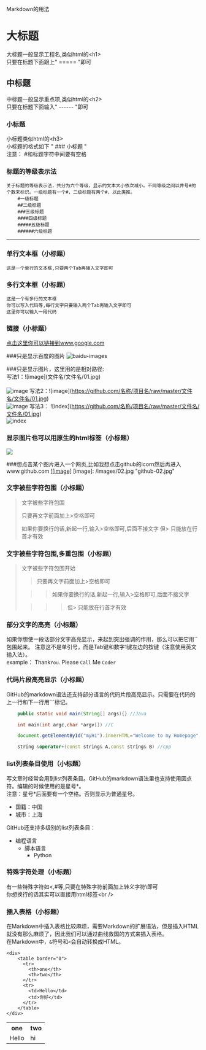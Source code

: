 Markdown的用法
  
大标题
===================================
  大标题一般显示工程名,类似html的\<h1\><br />
  只要在标题下面跟上"  =====  "即可

  
中标题
-----------------------------------
  中标题一般显示重点项,类似html的\<h2\><br />
  只要在标题下面输入"  ------  "即可


### 小标题
  小标题类似html的\<h3\><br />
  小标题的格式如下 "   ### 小标题   "<br />
  注意： #和标题字符中间要有空格
### 标题的等级表示法
	关于标题的等级表示法，共分为六个等级，显示的文本大小依次减小。不同等级之间以井号#的个数来标识。一级标题有一个#，二级标题有两个#，以此类推。
		#一级标题
		##二级标题
		###三级标题
		####四级标题
		#####五级标题
		######六级标题

---

### 单行文本框（小标题）
    这是一个单行的文本框,只要两个Tab再输入文字即可
        
### 多行文本框（小标题）
    这是一个有多行的文本框
    你可以写入代码等,每行文字只要输入两个Tab再输入文字即可
    这里你可以输入一段代码


### 链接（小标题）
[点击这里你可以链接到www.google.com](http://www.baidu.com)<br />


###只是显示百度的图片
![baidu-images](http://www.baidu.com/img/bdlogo.png "baidu")  

###只是显示图片，这里用的是相对路径: <br />
写法1：\!\[image\](文件名/文件名/01.jpg) <br /> <br />
![image](markdown%E4%BD%BF%E7%94%A8%E6%96%B9%E6%B3%95/images/01.jpg)
写法2：\!\[image\](https://github.com/名称/项目名/raw/master/文件名/文件名/01.jpg) <br />
![image](https://github.com/fypShirley/text/raw/master/markdown%E4%BD%BF%E7%94%A8%E6%96%B9%E6%B3%95/images/01.jpg)
写法3： \!\[index\](https://github.com/名称/项目名/raw/master/文件名/文件名/01.jpg) <br />
![index](https://github.com/fypShirley/text/raw/master/markdown%E4%BD%BF%E7%94%A8%E6%96%B9%E6%B3%95/images/01.jpg)

### 显示图片也可以用原生的html标签（小标题）
<img src="http://su.bdimg.com/static/superplus/img/logo_white.png" />

###想点击某个图片进入一个网页,比如我想点击github的icorn然后再进入www.github.com
[![image]](http://www.github.com/)
[image]: /images/02.jpg "github-02.jpg"

### 文字被些字符包围（小标题）
> 文字被些字符包围
>
> 只要再文字前面加上>空格即可
>
> 如果你要换行的话,新起一行,输入>空格即可,后面不接文字
> 但> 只能放在行首才有效

### 文字被些字符包围,多重包围（小标题）
> 文字被些字符包围开始
>
> > 只要再文字前面加上>空格即可
>
>  > > 如果你要换行的话,新起一行,输入>空格即可,后面不接文字
>
> > > > 但> 只能放在行首才有效

### 部分文字的高亮（小标题）
如果你想使一段话部分文字高亮显示，来起到突出强调的作用，那么可以把它用\`\`包围起来。
注意这不是单引号，而是Tab键和数字1键左边的按键（注意使用英文输入法）。<br />
	example：
		Thank`You`. Please `Call` Me `Coder`
### 代码片段高亮显示（小标题）
GitHub的markdown语法还支持部分语言的代码片段高亮显示。只需要在代码的上一行和下一行用\`\`\`标记。
```Java
	public static void main(String[] args){} //Java
```
```c
	int main(int argc,char *argv[]) //C
```
```javascript
	document.getElementById("myH1").innerHTML="Welcome to my Homepage";//javascript
```
```cpp
	string &operator+(const string& A,const string& B) //cpp
```
	
### list列表条目使用（小标题）
写文章时经常会用到list列表条目。GitHub的markdown语法里也支持使用圆点符。编辑的时候使用的是星号*。
<br/>注意：星号*后面要有一个空格。否则显示为普通星号。
* 国籍：中国
* 城市：上海


GitHub还支持多级别的list列表条目：
* 编程语言
	* 脚本语言
		* Python

### 特殊字符处理（小标题）
有一些特殊字符如<,#等,只要在特殊字符前面加上转义字符\即可<br />
你想换行的话其实可以直接用html标签\<br /\>
    

### 插入表格（小标题）
在Markdown中插入表格比较麻烦，需要Markdown的扩展语法，但是插入HTML就没有那么麻烦了，因此我们可以通过曲线救国的方式来插入表格。       
在Markdown中，`&`符号和`<`会自动转换成HTML。

	<div>
	    <table border="0">
		  <tr>
		    <th>one</th>
		    <th>two</th>
		  </tr>
		  <tr>
		    <td>Hello</td>
		    <td>你好</td>
		  </tr>
	    </table>
	</div>
	
<div>
        <table border="0">
	  <tr>
	    <th>one</th>
	    <th>two</th>
	  </tr>
	  <tr>
	    <td>Hello</td>
	    <td>hi</td>
	  </tr>
	</table>
</div>
